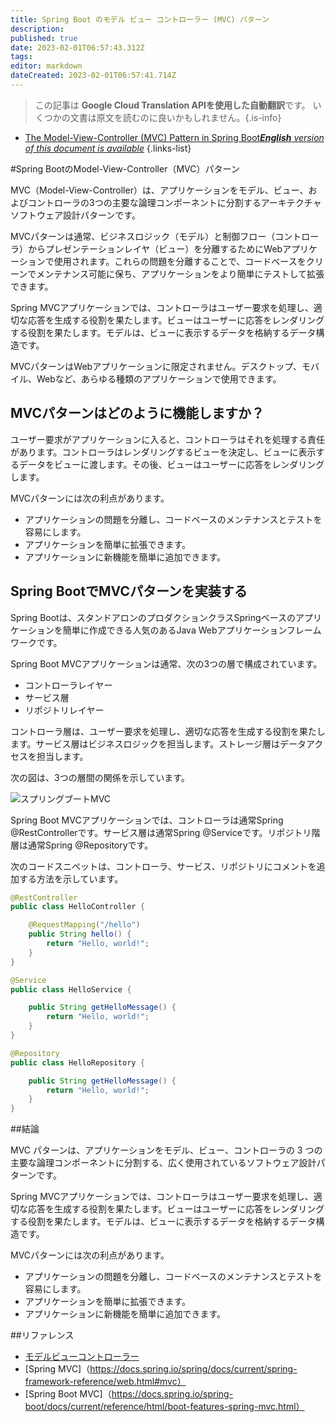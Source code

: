 ```yaml
---
title: Spring Boot のモデル ビュー コントローラー (MVC) パターン
description: 
published: true
date: 2023-02-01T06:57:43.312Z
tags: 
editor: markdown
dateCreated: 2023-02-01T06:57:41.714Z
---
```


> この記事は **Google Cloud Translation APIを使用した自動翻訳**です。
いくつかの文書は原文を読むのに良いかもしれません。{.is-info}

- [The Model-View-Controller (MVC) Pattern in Spring Boot***English** version of this document is available*](/en/Knowledge-base/Spring-Boot/the-model-view-controller-mvc-pattern-in-spring-boot)
{.links-list}



#Spring BootのModel-View-Controller（MVC）パターン

MVC（Model-View-Controller）は、アプリケーションをモデル、ビュー、およびコントローラの3つの主要な論理コンポーネントに分割するアーキテクチャソフトウェア設計パターンです。

MVCパターンは通常、ビジネスロジック（モデル）と制御フロー（コントローラ）からプレゼンテーションレイヤ（ビュー）を分離するためにWebアプリケーションで使用されます。これらの問題を分離することで、コードベースをクリーンでメンテナンス可能に保ち、アプリケーションをより簡単にテストして拡張できます。

Spring MVCアプリケーションでは、コントローラはユーザー要求を処理し、適切な応答を生成する役割を果たします。ビューはユーザーに応答をレンダリングする役割を果たします。モデルは、ビューに表示するデータを格納するデータ構造です。

MVCパターンはWebアプリケーションに限定されません。デスクトップ、モバイル、Webなど、あらゆる種類のアプリケーションで使用できます。

## MVCパターンはどのように機能しますか？

ユーザー要求がアプリケーションに入ると、コントローラはそれを処理する責任があります。コントローラはレンダリングするビューを決定し、ビューに表示するデータをビューに渡します。その後、ビューはユーザーに応答をレンダリングします。

MVCパターンには次の利点があります。

- アプリケーションの問題を分離し、コードベースのメンテナンスとテストを容易にします。
- アプリケーションを簡単に拡張できます。
- アプリケーションに新機能を簡単に追加できます。

## Spring BootでMVCパターンを実装する

Spring Bootは、スタンドアロンのプロダクションクラスSpringベースのアプリケーションを簡単に作成できる人気のあるJava Webアプリケーションフレームワークです。

Spring Boot MVCアプリケーションは通常、次の3つの層で構成されています。

- コントローラレイヤー
- サービス層
- リポジトリレイヤー

コントローラ層は、ユーザー要求を処理し、適切な応答を生成する役割を果たします。サービス層はビジネスロジックを担当します。ストレージ層はデータアクセスを担当します。

次の図は、3つの層間の関係を示しています。

![スプリングブートMVC](https://miro.medium.com/max/875/1*tYH4i0zAj7zQLxB7-tscKg.png)

Spring Boot MVCアプリケーションでは、コントローラは通常Spring @RestControllerです。サービス層は通常Spring @Serviceです。リポジトリ階層は通常Spring @Repositoryです。

次のコードスニペットは、コントローラ、サービス、リポジトリにコメントを追加する方法を示しています。

```java
@RestController
public class HelloController {

    @RequestMapping("/hello")
    public String hello() {
        return "Hello, world!";
    }
}
```

```java
@Service
public class HelloService {

    public String getHelloMessage() {
        return "Hello, world!";
    }
}
```

```java
@Repository
public class HelloRepository {

    public String getHelloMessage() {
        return "Hello, world!";
    }
}
```

##結論

MVC パターンは、アプリケーションをモデル、ビュー、コントローラの 3 つの主要な論理コンポーネントに分割する、広く使用されているソフトウェア設計パターンです。

Spring MVCアプリケーションでは、コントローラはユーザー要求を処理し、適切な応答を生成する役割を果たします。ビューはユーザーに応答をレンダリングする役割を果たします。モデルは、ビューに表示するデータを格納するデータ構造です。

MVCパターンには次の利点があります。

- アプリケーションの問題を分離し、コードベースのメンテナンスとテストを容易にします。
- アプリケーションを簡単に拡張できます。
- アプリケーションに新機能を簡単に追加できます。

##リファレンス

- [モデルビューコントローラー](https://en.wikipedia.org/wiki/Model–view–controller)
- [Spring MVC]（https://docs.spring.io/spring/docs/current/spring-framework-reference/web.html#mvc）
- [Spring Boot MVC]（https://docs.spring.io/spring-boot/docs/current/reference/html/boot-features-spring-mvc.html）